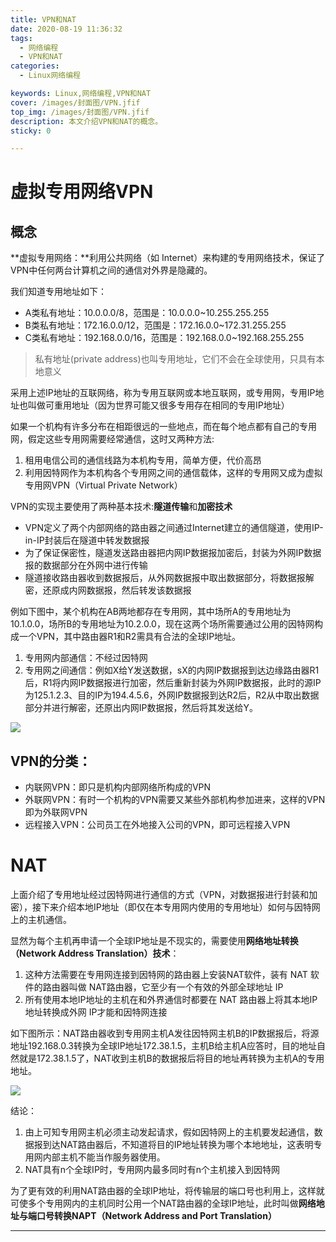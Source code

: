 ```yaml
---
title: VPN和NAT
date: 2020-08-19 11:36:32
tags:
  - 网络编程
  - VPN和NAT
categories:
  - Linux网络编程

keywords: Linux,网络编程,VPN和NAT
cover: /images/封面图/VPN.jfif
top_img: /images/封面图/VPN.jfif
description: 本文介绍VPN和NAT的概念。
sticky: 0

---
```


#  虚拟专用网络VPN

## 概念

**虚拟专用网络：**利用公共网络（如 Internet）来构建的专用网络技术，保证了VPN中任何两台计算机之间的通信对外界是隐藏的。

我们知道专用地址如下：
+ A类私有地址：10.0.0.0/8，范围是：10.0.0.0~10.255.255.255
+ B类私有地址：172.16.0.0/12，范围是：172.16.0.0~172.31.255.255
+ C类私有地址：192.168.0.0/16，范围是：192.168.0.0~192.168.255.255

> 私有地址(private address)也叫专用地址，它们不会在全球使用，只具有本地意义

采用上述IP地址的互联网络，称为专用互联网或本地互联网，或专用网，专用IP地址也叫做可重用地址（因为世界可能又很多专用存在相同的专用IP地址）

如果一个机构有许多分布在相距很远的一些地点，而在每个地点都有自己的专用网，假定这些专用网需要经常通信，这时又两种方法:
1. 租用电信公司的通信线路为本机构专用，简单方便，代价高昂
2. 利用因特网作为本机构各个专用网之间的通信载体，这样的专用网又成为虚拟专用网VPN（Virtual Private Network）

VPN的实现主要使用了两种基本技术:**隧道传输**和**加密技术**
+ VPN定义了两个内部网络的路由器之间通过Internet建立的通信隧道，使用IP-in-IP封装后在隧道中转发数据报
+ 为了保证保密性，隧道发送路由器把内网IP数据报加密后，封装为外网IP数据报的数据部分在外网中进行传输
+ 隧道接收路由器收到数据报后，从外网数据报中取出数据部分，将数据报解密，还原成内网数据报，然后转发该数据报


例如下图中，某个机构在AB两地都存在专用网，其中场所A的专用地址为10.1.0.0，场所B的专用地址为10.2.0.0，现在这两个场所需要通过公用的因特网构成一个VPN，其中路由器R1和R2需具有合法的全球IP地址。
1. 专用网内部通信：不经过因特网
2. 专用网之间通信：例如X给Y发送数据，sX的内网IP数据报到达边缘路由器R1后，R1将内网IP数据报进行加密，然后重新封装为外网IP数据报，此时的源IP为125.1.2.3、目的IP为194.4.5.6，外网IP数据报到达R2后，R2从中取出数据部分并进行解密，还原出内网IP数据报，然后将其发送给Y。
<img src=/images/VPN和NAT/VPN.png>

## VPN的分类：

+ 内联网VPN：即只是机构内部网络所构成的VPN
+ 外联网VPN：有时一个机构的VPN需要又某些外部机构参加进来，这样的VPN即为外联网VPN
+ 远程接入VPN：公司员工在外地接入公司的VPN，即可远程接入VPN


# NAT

上面介绍了专用地址经过因特网进行通信的方式（VPN，对数据报进行封装和加密），接下来介绍本地IP地址（即仅在本专用网内使用的专用地址）如何与因特网上的主机通信。

显然为每个主机再申请一个全球IP地址是不现实的，需要使用**网络地址转换（Network Address Translation）技术**：
1. 这种方法需要在专用网连接到因特网的路由器上安装NAT软件，装有 NAT 软件的路由器叫做 NAT路由器，它至少有一个有效的外部全球地址 IP
2. 所有使用本地IP地址的主机在和外界通信时都要在 NAT 路由器上将其本地IP地址转换成外网 IP才能和因特网连接


如下图所示：NAT路由器收到专用网主机A发往因特网主机B的IP数据报后，将源地址192.168.0.3转换为全球IP地址172.38.1.5，主机B给主机A应答时，目的地址自然就是172.38.1.5了，NAT收到主机B的数据报后将目的地址再转换为主机A的专用地址。

<img src=/images/VPN和NAT/NAT.png>

结论：
1. 由上可知专用网主机必须主动发起请求，假如因特网上的主机要发起通信，数据报到达NAT路由器后，不知道将目的IP地址转换为哪个本地地址，这表明专用网内部主机不能当作服务器使用。
2. NAT具有n个全球IP时，专用网内最多同时有n个主机接入到因特网

为了更有效的利用NAT路由器的全球IP地址，将传输层的端口号也利用上，这样就可使多个专用网内的主机同时公用一个NAT路由器的全球IP地址，此时叫做**网络地址与端口号转换NAPT（Network Address and Port Translation）**



---